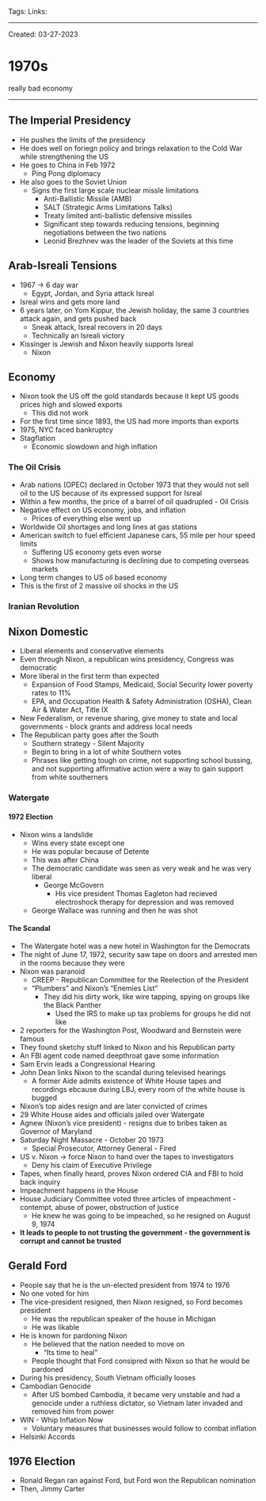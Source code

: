 Tags:
Links: 

---
Created: 03-27-2023
# 1970s

really bad economy

---
## The Imperial Presidency
- He pushes the limits of the presidency
- He does well on foriegn policy and brings relaxation to the Cold War while strengthening the US
- He goes to China in Feb 1972
	- Ping Pong diplomacy
- He also goes to the Soviet Union
	- Signs the first large scale nuclear missle limitations
		- Anti-Ballistic Missile (AMB)
		- SALT (Strategic Arms Limitations Talks)
		- Treaty limited anti-ballistic defensive missiles
		- Significant step towards reducing tensions, beginning negotiations between the two nations
		- Leonid Brezhnev was the leader of the Soviets at this time
## Arab-Isreali Tensions
- 1967 → 6 day war
	- Egypt, Jordan, and Syria attack Isreal
- Isreal wins and gets more land
- 6 years later, on Yom Kippur, the Jewish holiday, the same 3 countries attack again, and gets pushed back
	- Sneak attack, Isreal recovers in 20 days
	- Technically an Isreali victory
- Kissinger is Jewish and Nixon heavily supports Isreal
	- Nixon
## Economy
- Nixon took the US off the gold standards because it kept US goods prices high and slowed exports
	- This did not work
- For the first time since 1893, the US had more imports than exports
- 1975, NYC faced bankruptcy
- Stagflation
	- Economic slowdown and high inflation
### The Oil Crisis
- Arab nations (OPEC) declared in October 1973 that they would not sell oil to the US because of its expressed support for Isreal
- Within a few months, the price of a barrel of oil quadrupled - Oil Crisis
- Negative effect on US economy, jobs, and inflation
	- Prices of everything else went up
- Worldwide Oil shortages and long lines at gas stations
- American switch to fuel efficient Japanese cars, 55 mile per hour speed limits
	- Suffering US economy gets even worse
	- Shows how manufacturing is declining due to competing overseas markets
- Long term changes to US oil based economy
- This is the first of 2 massive oil shocks in the US
### Iranian Revolution
## Nixon Domestic
- Liberal elements and conservative elements
- Even through Nixon, a republican wins presidency, Congress was democratic
- More liberal in the first term than expected
	- Expansion of Food Stamps, Medicaid, Social Security lower poverty rates to 11%
	- EPA, and Occupation Health & Safety Administration (OSHA), Clean Air & Water Act, Title IX
- New Federalism, or revenue sharing, give money to state and local governments - block grants and address local needs
- The Republican party goes after the South
	- Southern strategy - Silent Majority
	- Begin to bring in a lot of white Southern votes
	- Phrases like getting tough on crime, not supporting school bussing, and not supporting affirmative action were a way to gain support from white southerners
### Watergate
#### 1972 Election
- Nixon wins a landslide
	- Wins every state except one
	- He was popular because of Detente
	- This was after China
	- The democratic candidate was seen as very weak and he was very liberal
		- George McGovern
			- His vice president Thomas Eagleton had recieved electroshock therapy for depression and was removed
	- George Wallace was running and then he was shot
#### The Scandal
- The Watergate hotel was a new hotel in Washington for the Democrats
- The night of June 17, 1972, security saw tape on doors and arrested men in the rooms because they were 
- Nixon was paranoid
	- CREEP - Republican Committee for the Reelection of the President
	- “Plumbers” and Nixon’s “Enemies List”
		- They did his dirty work, like wire tapping, spying on groups like the Black Panther
			- Used the IRS to make up tax problems for groups he did not like
- 2 reporters for the Washington Post, Woodward and Bernstein were famous
- They found sketchy stuff linked to Nixon and his Republican party
- An FBI agent code named deepthroat gave some information
- Sam Ervin leads a Congressional Hearing
- John Dean links Nixon to the scandal during televised hearings
	- A former Aide admits existence of White House tapes and recordings ebcause during LBJ, every room of the white house is bugged
- Nixon’s top aides resign and are later convicted of crimes
- 29 White House aides and officials jailed over Watergate
- Agnew (Nixon’s vice president) - resigns due to bribes taken as Governor of Maryland
- Saturday Night Massacre - October 20 1973
	- Special Prosecutor, Attorney General - Fired
- US v. Nixon → force Nixon to hand over the tapes to investigators
	- Deny his claim of Executive Privilege
- Tapes, when finally heard, proves Nixon ordered CIA and FBI to hold back inquiry
- Impeachment happens in the House
- House Judiciary Committee voted three articles of impeachment - contempt, abuse of power, obstruction of justice
	- He knew he was going to be impeached, so he resigned on August 9, 1974
- **It leads to people to not trusting the government - the government is corrupt and cannot be trusted**
## Gerald Ford
- People say that he is the un-elected president from 1974 to 1976
- No one voted for him
- The vice-president resigned, then Nixon resigned, so Ford becomes president
	- He was the republican speaker of the house in Michigan
	- He was likable
- He is known for pardoning Nixon
	- He believed that the nation needed to move on
		- “Its time to heal”
	- People thought that Ford consipred with Nixon so that he would be pardoned
- During his presidency, South Vietnam officially looses
- Cambodian Genocide
	- After US bombed Cambodia, it became very unstable and had a genocide under a ruthless dictator, so Vietnam later invaded and removed him from power
- WIN - Whip Inflation Now
	- Voluntary measures that businesses would follow to combat inflation
- Helsinki Accords
## 1976 Election
- Ronald Regan ran against Ford, but Ford won the Republican nomination
- Then, Jimmy Carter